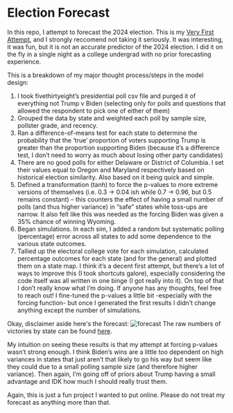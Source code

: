 # Election Forecast

In this repo, I attempt to forecast the 2024 election. This is my  <ins>Very First Attempt</ins>, and I strongly reccomend not taking it seriously. It was interesting, it was fun, but it is not an accurate predictor of the 2024 election. I did it on the fly in a single night as a college undergrad with no prior forecasting experience.

This is a breakdown of my major thought process/steps in the model design:
1)	I took fivethirtyeight’s presidential poll csv file and purged it of everything not Trump v Biden (selecting only for polls and questions that allowed the respondent to pick one of either of them)
2)	 Grouped the data by state and weighted each poll by sample size, pollster grade, and recency.
3)	Ran a difference-of-means test for each state to determine the probability that the ‘true’ proportion of voters supporting Trump is greater than the proportion supporting Biden (because it’s a difference test, I don’t need to worry as much about losing other party candidates)
4)	There are no good polls for either Delaware or District of Columbia. I set their values equal to Oregon and Maryland respectively based on historical election similarity. Also based on it being quick and simple.
5)	Defined a transformation (tanh) to force the p-values to more extreme versions of themselves (i.e. 0.3 -> 0.04 ish while 0.7 -> 0.96, but 0.5 remains constant) – this counters the effect of having a small number of polls (and thus higher variance) in “safe” states while toss-ups are narrow. It also felt like this was needed as the forcing Biden was given a 35% chance of winning Wyoming.
6)	Began simulations. In each sim, I added a random but systematic polling (percentage) error across all states to add some dependence to the various state outcomes.
7)	Tallied up the electoral college vote for each simulation, calculated percentage outcomes for each state (and for the general) and plotted them on a state map. I think it’s a decent first attempt, but
there’s a lot of ways to improve this (I took shortcuts galore), especially considering the code itself was all written in one binge (I got really into it). On top of that I don’t really know what I’m doing. If anyone has any thoughts, feel free to reach out!
I fine-tuned the p-values a little bit -especially with the forcing function- but once I generated the first results I didn’t change anything except the number of simulations.


Okay, disclaimer aside here's the forecast:
![forecast](https://github.com/BGray-wrl/election_forecast_2024/blob/main/Forecast.png)
The raw numbers of victories by state can be found [here](https://github.com/BGray-wrl/election_forecast_2024/blob/main/first_sim_n_10000.csv).

My intuition on seeing these results is that my attempt at forcing p-values wasn’t strong enough. I think Biden’s wins are a little too dependent on high variances in states that just aren’t that likely to go his way but seem like they could due to a small polling sample size (and therefore higher variance). Then again, I’m going off of priors about Trump having a small advantage and IDK how much I should really trust them.

Again, this is just a fun project I wanted to put online. Please do not treat my forecast as anything more than that.
